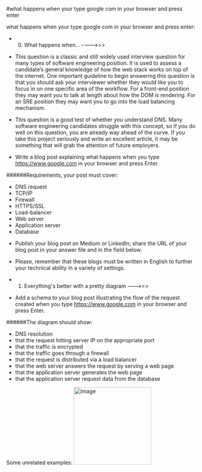 #what happens when your type google com in your browser and press enter

what happens when your type google com in your browser and press enter:
- 0. What happens when... ---->>>
-  This question is a classic and still widely used interview question for many types of software engineering position. It is used to assess a candidate’s general knowledge of how the web stack works on top of the internet. One important guideline to begin answering this question is that you should ask your interviewer whether they would like you to focus in on one specific area of the workflow. For a front-end position they may want you to talk at length about how the DOM is rendering. For an SRE position they may want you to go into the load balancing mechanism.

-  This question is a good test of whether you understand DNS. Many software engineering candidates struggle with this concept, so if you do well on this question, you are already way ahead of the curve. If you take this project seriously and write an excellent article, it may be something that will grab the attention of future employers.

-  Write a blog post explaining what happens when you type https://www.google.com in your browser and press Enter.

######Requirements, your post must cover:

* DNS request
* TCP/IP
* Firewall
* HTTPS/SSL
* Load-balancer
* Web server
* Application server
* Database
- Publish your blog post on Medium or LinkedIn; share the URL of your blog post in your answer file and in the field below.

-  Please, remember that these blogs must be written in English to further your technical ability in a variety of settings.


- 1. Everything's better with a pretty diagram --->>>

*  Add a schema to your blog post illustrating the flow of the request created when you type https://www.google.com in your browser and press Enter.

######The diagram should show:

* DNS resolution
* that the request hitting server IP on the appropriate port
* that the traffic is encrypted
* that the traffic goes through a firewall
* that the request is distributed via a load balancer
* that the web server answers the request by serving a web page
* that the application server generates the web page
* that the application server request data from the database

Some unrelated examples:
<img width="205" alt="image" src="https://github.com/kabasilim/alx-system_engineering-devops/assets/77329878/8b15de5f-d710-4855-8bee-9d6e6572408f">


